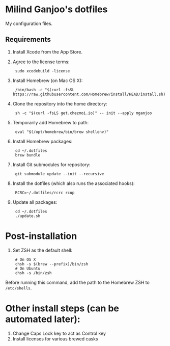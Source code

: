 Milind Ganjoo's dotfiles
========================

My configuration files.

## Requirements

1. Install Xcode from the App Store.

2. Agree to the license terms:

        sudo xcodebuild -license

3. Install Homebrew (on Mac OS X):

        /bin/bash -c "$(curl -fsSL https://raw.githubusercontent.com/Homebrew/install/HEAD/install.sh)"

4. Clone the repository into the home directory:

        sh -c "$(curl -fsLS get.chezmoi.io)" -- init --apply mganjoo

5. Temporarily add Homebrew to path:

        eval "$(/opt/homebrew/bin/brew shellenv)"

5. Install Homebrew packages:

        cd ~/.dotfiles
        brew bundle

6. Install Git submodules for repository:

        git submodule update --init --recursive

7. Install the dotfiles (which also runs the associated hooks):

        RCRC=~/.dotfiles/rcrc rcup

8. Update all packages:

        cd ~/.dotfiles
        ./update.sh

# Post-installation

1. Set ZSH as the default shell:

        # On OS X
        chsh -s $(brew --prefix)/bin/zsh
        # On Ubuntu
        chsh -s /bin/zsh

  Before running this command, add the path to the Homebrew ZSH to
  `/etc/shells`.

# Other install steps (can be automated later):

1. Change Caps Lock key to act as Control key
2. Install licenses for various brewed casks
